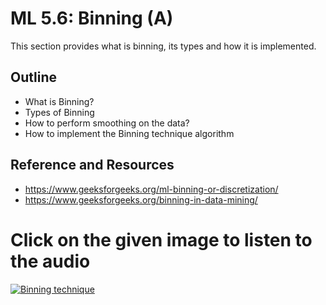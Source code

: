 # **ML 5.6: Binning (A)**

This section provides what is binning, its types and how it is implemented.

## Outline
* What is Binning?
* Types of Binning
* How to perform smoothing on the data?
* How to implement the Binning technique algorithm

## Reference and Resources
* https://www.geeksforgeeks.org/ml-binning-or-discretization/
* https://www.geeksforgeeks.org/binning-in-data-mining/

# **Click on the given image to listen to the audio**

[![Binning technique](https://github.com/tavneetgill/winter-of-contributing/blob/Machine_Learning/Machine_Learning/Feature_Engineering_and_Performance_Metrices/Assets/binning.png)](https://drive.google.com/file/d/1X_NPh1qlexIi24xa8iYfbpObppcKbms-/view?usp=sharing)
